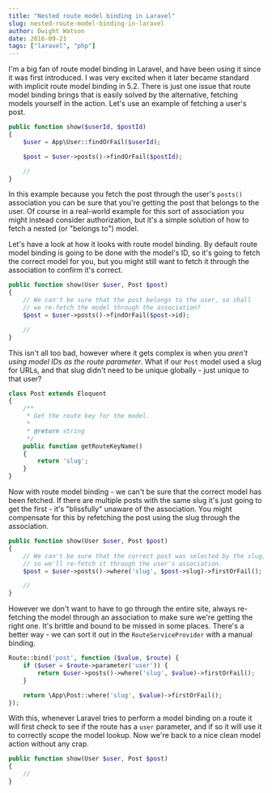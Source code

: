 ```yaml
---
title: "Nested route model binding in Laravel"
slug: nested-route-model-binding-in-laravel
author: Dwight Watson
date: 2016-09-21
tags: ["laravel", "php"]
---
```


I'm a big fan of route model binding in Laravel, and have been using it since it was first introduced. I was very excited when it later became standard with implicit route model binding in 5.2. There is just one issue that route model binding brings that is easily solved by the alternative, fetching models yourself in the action. Let's use an example of fetching a user's post.

```php
public function show($userId, $postId)
{
    $user = App\User::findOrFail($userId);

    $post = $user->posts()->findOrFail($postId);

    //
}
```

In this example because you fetch the post through the user's `posts()` association you can be sure that you're getting the post that belongs to the user. Of course in a real-world example for this sort of association you might instead consider authorization, but it's a simple solution of how to fetch a nested (or "belongs to") model.

Let's have a look at how it looks with route model binding. By default route model binding is going to be done with the model's ID, so it's going to fetch the correct model for you, but you might still want to fetch it through the association to confirm it's correct.

```php
public function show(User $user, Post $post)
{
    // We can't be sure that the post belongs to the user, so shall
    // we re-fetch the model through the association?
    $post = $user->posts()->findOrFail($post->id);

    //
}
```

This isn't all too bad, however where it gets complex is when you _aren't using model IDs as the route parameter_. What if our `Post` model used a slug for URLs, and that slug didn't need to be unique globally - just unique to that user?

```php
class Post extends Eloquent
{
    /**
     * Get the route key for the model.
     *
     * @return string
     */
    public function getRouteKeyName()
    {
        return 'slug';
    }
}
```

Now with route model binding - we can't be sure that the correct model has been fetched. If there are multiple posts with the same slug it's just going to get the first - it's "blissfully" unaware of the association. You might compensate for this by refetching the post using the slug through the association.

```php
public function show(User $user, Post $post)
{
    // We can't be sure that the correct post was selected by the slug,
    // so we'll re-fetch it through the user's association.
    $post = $user->posts()->where('slug', $post->slug)->firstOrFail();

    //
}
```

However we don't want to have to go through the entire site, always re-fetching the model through an association to make sure we're getting the right one. It's brittle and bound to be missed in some places. There's a better way - we can sort it out in the `RouteServiceProvider` with a manual binding.

```php
Route::bind('post', function ($value, $route) {
    if ($user = $route->parameter('user')) {
        return $user->posts()->where('slug', $value)->firstOrFail();
    }

    return \App\Post::where('slug', $value)->firstOrFail();
});
```

With this, whenever Laravel tries to perform a model binding on a route it will first check to see if the route has a `user` parameter, and if so it will use it to correctly scope the model lookup. Now we're back to a nice clean model action without any crap.

```php
public function show(User $user, Post $post)
{
    //
}
```
